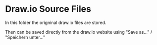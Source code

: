 # Draw.io Source Files

In this folder the origninal draw.io files are stored. 

Then can be saved directly from the draw.io website using "Save as..." / "Speichern unter..."
